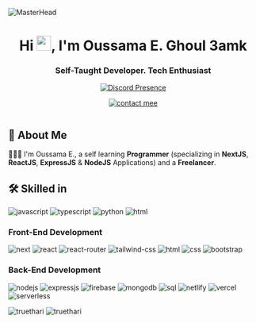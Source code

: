 ![MasterHead](https://user-images.githubusercontent.com/74038190/225813708-98b745f2-7d22-48cf-9150-083f1b00d6c9.gif)

<h1 align="center">Hi <img src="https://media.giphy.com/media/hvRJCLFzcasrR4ia7z/giphy.gif" width="29px" height="30px" />, I'm Oussama E. Ghoul 3amk</h1>
<h3 align="center">Self-Taught Developer. Tech Enthusiast</h3>

<div align="center">

[![Discord Presence](https://lanyard.cnrad.dev/api/941320979337076776)](https://discord.com/users/941320979337076776)
<p>
   <a href="https://discord.com/channels/@me/768414261231747093"> <img src="https://discord.c99.nl/widget/theme-4/941320979337076776.png" alt="contact mee"></a>
<p>

</div>

<a href="https://github.com/ghoul-3amk"><img src="https://komarev.com/ghpvc/?username=ghoul-3amk&style=flat-square&color=blue" alt=""/></a>

## 🚀 About Me

🤷🏻‍♂️ I'm Oussama E., a self learning **Programmer** (specializing in **NextJS**, **ReactJS**, **ExpressJS** & **NodeJS** Applications) and a **Freelancer**.

## 🛠️ Skilled in

![javascript](https://img.shields.io/badge/JavaScript-323330?style=for-the-badge&logo=javascript&logoColor=F7DF1E)
![typescript](https://img.shields.io/badge/TypeScript-323330?style=for-the-badge&logo=typescript&logoColor=61DAFB)
![python](https://img.shields.io/badge/Python-323330?style=for-the-badge&logo=python&logoColor=F7DF1E)
![html](https://img.shields.io/badge/HTML-323330?style=for-the-badge&logo=HTML5&logoColor=E34F26)

### Front-End Development

![next](https://img.shields.io/badge/Next_JS-20232A?style=for-the-badge&logo=vercel&logoColor=61DAFB)
![react](https://img.shields.io/badge/React_Js-339933?style=for-the-badge&logo=react&logoColor=61DAFB)
![react-router](https://img.shields.io/badge/React_Router-CA4245?style=for-the-badge&logo=react-router&logoColor=white)
![tailwind-css](https://img.shields.io/badge/Tailwind_CSS-0081CB?style=for-the-badge&logo=tailwindcss&logoColor=white)
![html](https://img.shields.io/badge/HTML5-E34F26?style=for-the-badge&logo=html5&logoColor=white)
![css](https://img.shields.io/badge/CSS3-1572B6?style=for-the-badge&logo=css3&logoColor=white)
![bootstrap](https://img.shields.io/badge/Bootstrap-563D7C?style=for-the-badge&logo=bootstrap&logoColor=white)

### Back-End Development

![nodejs](https://img.shields.io/badge/Node_Js-339933?style=for-the-badge&logo=nodedotjs&logoColor=white)
![expressjs](https://img.shields.io/badge/Express_Js-CA4245?style=for-the-badge&logo=express&logoColor=white)
![firebase](https://img.shields.io/badge/Firebase-ffaa00?style=for-the-badge&logo=Firebase&logoColor=white)
![mongodb](https://img.shields.io/badge/Mongodb-47A248?style=for-the-badge&logo=mongodb&logoColor=white)
![sql](https://img.shields.io/badge/MySql-205375?style=for-the-badge&logo=mysql&logoColor=white)
![netlify](https://img.shields.io/badge/Netlify-00C7B7?style=for-the-badge&logo=netlify&logoColor=white)
![vercel](https://img.shields.io/badge/Vercel-000000?style=for-the-badge&logo=vercel&logoColor=white)
![serverless](https://img.shields.io/badge/Serverless-FD5750?style=for-the-badge&logo=serverless&logoColor=white)

<img src="https://github-readme-stats.vercel.app/api?username=truethari&show_icons=true&include_all_commits=true&theme=highcontrast&locale=en" alt="truethari" />
<img src="https://github-readme-stats.vercel.app/api/top-langs?username=truethari&show_icons=true&theme=highcontrast&locale=en&layout=compact" alt="truethari" />
